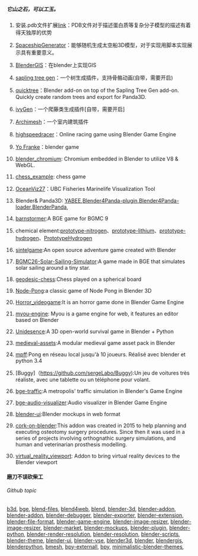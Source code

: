 
##### 它山之石，可以工玉。

1. 安装.pdb文件扩展[link](https://wiki.blender.org/index.php/Extensions:2.6/Py/Scripts/Import-Export/PDB)：PDB文件对于描述蛋白质等复杂分子模型的描述有着得天独厚的优势

2. [SpaceshipGenerator](https://github.com/a1studmuffin/SpaceshipGenerator)：能够随机生成太空船3D模型，对于实现用脚本实现展示具有重要意义。

3. [BlenderGIS](https://github.com/domlysz/BlenderGIS)：在blender上实现GIS

4. [sapling tree gen](https://github.com/abpy/improved-sapling-tree-generator)：一个树生成插件，支持骨骼动画(自带，需要开启)

5. [quicktree](https://github.com/wolfgangp/quicktree)：Blender add-on on top of the Sapling Tree Gen add-on. Quickly create random trees and export for Panda3D. 

6. [ivyGen](https://github.com/ivygen/ivygen)：一个爬藤类生成插件[自带，需要开启]

7. [Archimesh]()：一个室内建筑插件

8. [highspeedracer](https://github.com/eliemichel/highspeedracer)：Online racing game using Blender Game Engine 

9. [Yo Franke](https://apricot.blender.org/)：blender game

10. [blender_chromium](https://github.com/armory3d/blender_chromium): Chromium embedded in Blender to utilize V8 & WebGL.

11. [chess_example](https://github.com/armory3d/chess_example):  chess game

12. [OceanViz27](https://github.com/mikepan/OceanViz27)：UBC Fisheries Marinelife Visualization Tool 

13. Blender& Panda3D: [YABEE](https://github.com/09th/YABEE),[Blender4Panda-plugin](https://github.com/09th/Blender4Panda-plugin),[Blender4Panda-loader](https://github.com/09th/Blender4Panda-loader),[BlenderPanda](https://github.com/Moguri/BlenderPanda),[]()

14. [barnstormer](https://github.com/Moguri/barnstormer):A BGE game for BGMC 9 

15. chemical element:[prototype-nitrogen](https://github.com/Moguri/prototype-nitrogen)、[prototype-lithium](https://github.com/Moguri/prototype-lithium)、[prototype-hydrogen](https://github.com/Moguri/prototype-hydrogen)、[PrototypeHydrogen](https://github.com/Kupoman/PrototypeHydrogen)

16. [sintelgame](https://github.com/jonburesh/sintelgame):An open source adventure game created with Blender 

17. [BGMC26-Solar-Sailing-Simulator](https://github.com/sdfgeoff/BGMC26-Solar-Sailing-Simulator):A game made in BGE that simulates solar sailing around a tiny star. 

18. [geodesic-chess](https://github.com/sdfgeoff/geodesic-chess):Chess played on a spherical board 

19. [Node-Pong](https://github.com/RayMairlot/Node-Pong):a classic game of Node Pong in Blender 3D

20. [Horror_videogame](https://github.com/jgascon/Horror_videogame):It is an horror game done in Blender Game Engine 

21. [myou-engine](https://github.com/myou-engine/myou-engine): Myou is a game engine for web, it features an editor based on Blender 

22. [Unidesence](https://github.com/ShawnHillJ/Unidesence):A 3D open-world survival game in Blender + Python 

23. [medieval-assets](https://github.com/moyicat/medieval-assets):A modular medieval game asset pack in Blender 

24. [mpff](https://github.com/sergeLabo/mpff):Pong en réseau local jusqu'à 10 joueurs. Réalisé avec blender et python 3.4

25. [Buggy]（https://github.com/sergeLabo/Buggy):Un jeu de voitures très réaliste, avec une tablette ou un téléphone pour volant.

26. [bge-traffic](https://github.com/eFFeeMMe/bge-traffic):A metropolis' traffic simulation in Blender's Game Engine 

27. [bge-audio-visualizer](https://github.com/PyrApple/bge-audio-visualizer):Audio visualizer in Blender Game Engine 

28. [blender-ui](https://github.com/venomgfx/blender-ui):Blender mockups in web format 

29. [cork-on-blender](https://github.com/dfelinto/cork-on-blender):This addon was created in 2015 to help planning and executing osteotomy surgery procedures. Since then it was used in a series of projects involving orthognathic surgery simulations, and human and veterinarian prosthesis modelling.

30. [virtual_reality_viewport](https://github.com/dfelinto/virtual_reality_viewport): Addon to bring virtual reality devices to the Blender viewport 

#### 磨刀不误砍柴工

###### Github topic

[b3d](https://github.com/topics/b3d),
[bge](https://github.com/topics/bge),
[blend-files](https://github.com/topics/blend-files),
[blend4web](https://github.com/topics/blend4web),
[blend](https://github.com/topics/blend),
[blender-3d](https://github.com/topics/blender-3d),
[blender-addon](https://github.com/topics/blender-addon),
[blender-addon](https://github.com/topics/blender-addon),
[blender-debugger](https://github.com/topics/blender-debugger),
[blender-exporter](https://github.com/topics/blender-exporter),
[blender-extension](https://github.com/topics/blender-extension),
[blender-file-format](https://github.com/topics/blender-file-format),
[blender-game-engine](https://github.com/topics/blender-game-engine),
[blender-image-resizer](https://github.com/topics/blender-image-resizer),
[blender-image-resizer](https://github.com/topics/blender-image-resizer),
[blender-market](https://github.com/topics/blender-market),
[blender-mockups](https://github.com/topics/blender-mockups),
[blender-plugin](https://github.com/topics/blender-plugin),
[blender-python](https://github.com/topics/blender-python),
[blender-render-resolution](https://github.com/topics/blender-render-resolution),
[blender-resolution](https://github.com/topics/blender-resolution),
[blender-scripts](https://github.com/topics/blender-scripts),
[blender-theme](https://github.com/topics/blender-theme),
[blender-ui](https://github.com/topics/blender-ui),
[blender-vse](https://github.com/topics/blender-vse),
[blender3d](https://github.com/topics/blender3d),
[blender](https://github.com/topics/blender),
[blendergis](https://github.com/topics/blendergis),
[blenderpython](https://github.com/topics/blenderpython),
[bmesh](https://github.com/topics/bmesh),
[bpy-externall](https://github.com/topics/bpy-externall),
[bpy](https://github.com/topics/bpy),
[minimalistic-blender-themes](https://github.com/topics/minimalistic-blender-themes),




